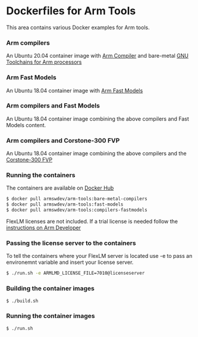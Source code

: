 # Dockerfiles for Arm Tools
This area contains various Docker examples for Arm tools. 

### Arm compilers
An Ubuntu 20.04 container image with [Arm Compiler](https://developer.arm.com/tools-and-software/embedded/arm-compiler) and bare-metal [GNU Toolchains for Arm processors](https://developer.arm.com/tools-and-software/open-source-software/developer-tools/gnu-toolchain)

### Arm Fast Models
An Ubuntu 18.04 container image with [Arm Fast Models](https://developer.arm.com/tools-and-software/simulation-models/fast-models)

### Arm compilers and Fast Models
An Ubuntu 18.04 container image combining the above compilers and Fast Models content.

### Arm compilers and Corstone-300 FVP
An Ubuntu 18.04 container image combining the above compilers and the [Corstone-300 FVP](https://developer.arm.com/tools-and-software/open-source-software/arm-platforms-software/arm-ecosystem-fvps)

### Running the containers
The containers are available on [Docker Hub](https://hub.docker.com/r/armswdev/arm-tools)
```bash
$ docker pull armswdev/arm-tools:bare-metal-compilers
$ docker pull armswdev/arm-tools:fast-models
$ docker pull armswdev/arm-tools:compilers-fastmodels
```

FlexLM licenses are not included. If a trial license is needed follow the [instructions on Arm Developer](https://developer.arm.com/documentation/102441/latest/Generate-Fast-Models-product-license)

### Passing the license server to the containers

To tell the containers where your FlexLM server is located use -e to pass an environemnt variable and insert your license server. 
```bash
$ ./run.sh -e ARMLMD_LICENSE_FILE=7010@licenseserver
```

### Building the container images
```bash
$ ./build.sh
```

### Running the container images
```bash
$ ./run.sh
```

